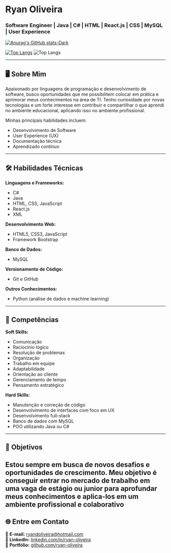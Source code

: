 # Ryan Oliveira
### Software Engineer | Java | C# | HTML | React.js | CSS | MySQL | User Experience  
[![Anurag's GitHub stats-Dark](https://github-readme-stats.vercel.app/api?username=ryandoliveira&show_icons=true&theme=dark#gh-dark-mode-only)](https://github.com/anuraghazra/github-readme-stats#gh-dark-mode-only)

[![Top Langs](https://github-readme-stats.vercel.app/api/top-langs/?username=ryandoliveira&layout=pie)](https://github.com/anuraghazra/github-readme-stats)
![Top Langs](https://github-readme-stats.vercel.app/api/top-langs/?username=ryandoliveira&hide_progress=true)



<div>
 
 <link rel="stylesheet" type='text/css' href="https://cdn.jsdelivr.net/gh/devicons/devicon@latest/devicon.min.css" />
          
  </div>


 
          

---

## 🖥️ Sobre Mim  
Apaixonado por linguagens de programação e desenvolvimento de software, busco oportunidades que me possibilitem colocar em prática e aprimorar meus conhecimentos na área de TI. Tenho curiosidade por novas tecnologias e um forte interesse em contribuir e compartilhar o que aprendi no ambiente educacional, aplicando isso no ambiente profissional.  

Minhas principais habilidades incluem:  
- Desenvolvimento de Software  
- User Experience (UX)  
- Documentação técnica  
- Aprendizado contínuo  

---

## 🛠️ Habilidades Técnicas  

**Linguagens e Frameworks:**  
- C#  
- Java  
- HTML, CSS, JavaScript  
- React.js  
- XML  

**Desenvolvimento Web:**  
- HTML5, CSS3, JavaScript  
- Framework Bootstrap  

**Banco de Dados:**  
- MySQL  

**Versionamento de Código:**  
- Git e GitHub  

**Outros Conhecimentos:**  
- Python (análise de dados e machine learning)  

---

## 🧠 Competências  

**Soft Skills:**  
- Comunicação  
- Raciocínio lógico  
- Resolução de problemas  
- Organização  
- Trabalho em equipe  
- Adaptabilidade  
- Orientação ao cliente  
- Gerenciamento de tempo  
- Pensamento estratégico  

**Hard Skills:**  
- Manutenção e correção de código  
- Desenvolvimento de interfaces com foco em UX  
- Desenvolvimento full-stack  
- Banco de dados com MySQL
- POO utilizando Java ou C#

---

## 🚀 Objetivos  
Estou sempre em busca de novos desafios e oportunidades de crescimento. Meu objetivo é conseguir entrar no mercado de trabalho em uma vaga de estágio ou junior para aprofundar meus conhecimentos e aplica-los em um ambiente profissional e colaborativo
---

## 🌐 Entre em Contato  
📧 **E-mail:** ryandoliveira@hotmail.com  
💼 **LinkedIn:** [linkedin.com/in/ryan-oliveira](https://www.linkedin.com/in/ryan-oliveira-2b54092a1/)  
📂 **Portfólio:** [github.com/ryan-oliveira](https://meu-portfolio1-2025.vercel.app/)  
